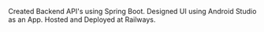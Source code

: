 Created Backend API's using Spring Boot.
Designed UI using Android Studio as an App.
Hosted and Deployed at Railways.
